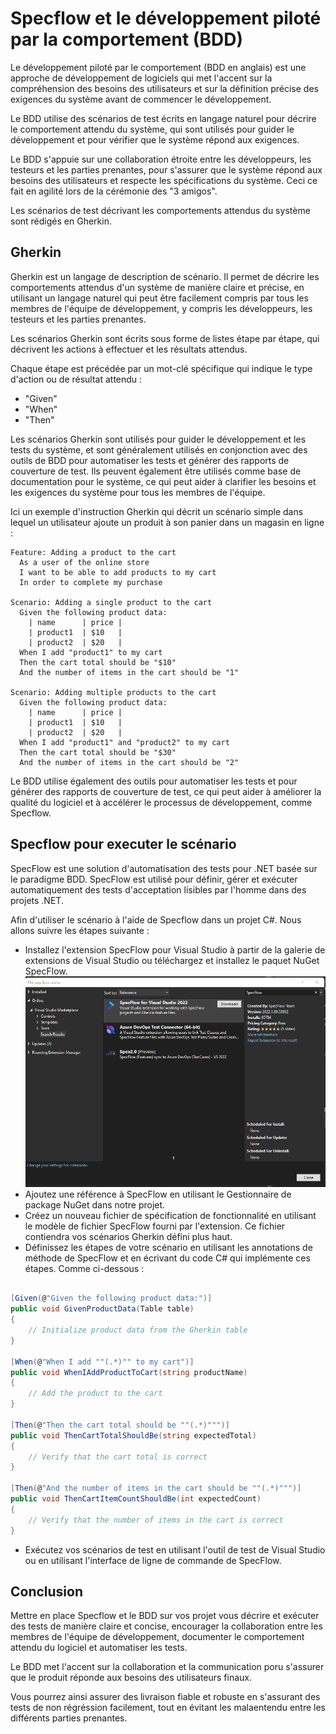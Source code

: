   # Specflow et le développement piloté par la comportement (BDD)

Le développement piloté par le comportement (BDD en anglais) est une approche de développement de logiciels qui met l'accent sur la compréhension des besoins des utilisateurs et sur la définition précise des exigences du système avant de commencer le développement. 

Le BDD utilise des scénarios de test écrits en langage naturel pour décrire le comportement attendu du système, qui sont utilisés pour guider le développement et pour vérifier que le système répond aux exigences.

Le BDD s'appuie sur une collaboration étroite entre les développeurs, les testeurs et les parties prenantes, pour s'assurer que le système répond aux besoins des utilisateurs et respecte les spécifications du système. Ceci ce fait en agilité lors de la cérémonie des "3 amigos".

Les scénarios de test décrivant les comportements attendus du système sont rédigés en Gherkin.

   ## Gherkin

Gherkin est un langage de description de scénario. Il permet de décrire les comportements attendus d'un système de manière claire et précise, en utilisant un langage naturel qui peut être facilement compris par tous les membres de l'équipe de développement, y compris les développeurs, les testeurs et les parties prenantes.

Les scénarios Gherkin sont écrits sous forme de listes étape par étape, qui décrivent les actions à effectuer et les résultats attendus. 

Chaque étape est précédée par un mot-clé spécifique qui indique le type d'action ou de résultat attendu :
 - "Given"
 - "When"
 - "Then"

Les scénarios Gherkin sont utilisés pour guider le développement et les tests du système, et sont généralement utilisés en conjonction avec des outils de BDD pour automatiser les tests et générer des rapports de couverture de test. Ils peuvent également être utilisés comme base de documentation pour le système, ce qui peut aider à clarifier les besoins et les exigences du système pour tous les membres de l'équipe.

Ici un exemple d'instruction Gherkin qui décrit un scénario simple dans lequel un utilisateur ajoute un produit à son panier dans un magasin en ligne :

```Gherkin
Feature: Adding a product to the cart
  As a user of the online store
  I want to be able to add products to my cart
  In order to complete my purchase

Scenario: Adding a single product to the cart
  Given the following product data:
    | name      | price |
    | product1  | $10   |
    | product2  | $20   |
  When I add "product1" to my cart
  Then the cart total should be "$10"
  And the number of items in the cart should be "1"

Scenario: Adding multiple products to the cart
  Given the following product data:
    | name      | price |
    | product1  | $10   |
    | product2  | $20   |
  When I add "product1" and "product2" to my cart
  Then the cart total should be "$30"
  And the number of items in the cart should be "2"

```

Le BDD utilise également des outils pour automatiser les tests et pour générer des rapports de couverture de test, ce qui peut aider à améliorer la qualité du logiciel et à accélérer le processus de développement, comme Specflow.

## Specflow pour executer le scénario ##



SpecFlow est une solution d'automatisation des tests pour .NET basée sur le paradigme BDD. SpecFlow est utilisé pour définir, gérer et exécuter automatiquement des tests d'acceptation lisibles par l'homme dans des projets .NET.

Afin d'utiliser le scénario à l'aide de Specflow dans un projet C#. Nous allons suivre les étapes suivante :
 - Installez l'extension SpecFlow pour Visual Studio à partir de la galerie de extensions de Visual Studio ou téléchargez et installez le paquet NuGet SpecFlow.
  ![specflow-extension](specflow_extension.png)
 - Ajoutez une référence à SpecFlow en utilisant le Gestionnaire de package NuGet dans notre projet.
 - Créez un nouveau fichier de spécification de fonctionnalité en utilisant le modèle de fichier SpecFlow fourni par l'extension. Ce fichier contiendra vos scénarios Gherkin défini plus haut.
 - Définissez les étapes de votre scénario en utilisant les annotations de méthode de SpecFlow et en écrivant du code C# qui implémente ces étapes. Comme ci-dessous :

```C#

[Given(@"Given the following product data:")]
public void GivenProductData(Table table)
{
    // Initialize product data from the Gherkin table
}

[When(@"When I add ""(.*)"" to my cart")]
public void WhenIAddProductToCart(string productName)
{
    // Add the product to the cart
}

[Then(@"Then the cart total should be ""(.*)""")]
public void ThenCartTotalShouldBe(string expectedTotal)
{
    // Verify that the cart total is correct
}

[Then(@"And the number of items in the cart should be ""(.*)""")]
public void ThenCartItemCountShouldBe(int expectedCount)
{
    // Verify that the number of items in the cart is correct
}

```

- Exécutez vos scénarios de test en utilisant l'outil de test de Visual Studio ou en utilisant l'interface de ligne de commande de SpecFlow.

## Conclusion

Mettre en place Specflow et le BDD sur vos projet vous décrire et exécuter des tests de manière claire et concise, encourager la collaboration entre les membres de l'équipe de développement, documenter le comportement attendu du logiciel et automatiser les tests.

Le BDD met l'accent sur la collaboration  et la communication poru s'assurer que le produit réponde aux besoins des utilisateurs finaux.

Vous pourrez ainsi assurer des livraison fiable et robuste en s'assurant des tests de non régréssion facilement, tout en évitant les malaentendu entre les différents parties prenantes.

